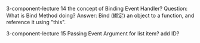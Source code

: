 
3-component-lecture 14
    the concept of Binding Event Handler?
    Question: What is Bind Method doing?
    Answer:   Bind (綁定) an object to a function, and reference it using "this".

3-component-lecture 15
    Passing Event Argument
    for list item? add ID? 